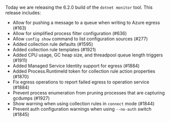 Today we are releasing the 6.2.0 build of the `dotnet monitor` tool. This release includes:

- Allow for pushing a message to a queue when writing to Azure egress (#163)
- Allow for simplified process filter configuration (#636)
- Allow `config show` command to list configuration sources (#277)
- Added collection rule defaults (#1595)
- Added collection rule templates (#1921)
- Added CPU usage, GC heap size, and threadpool queue length triggers (#1911)
- Added Managed Service Identity support for egress (#1884)
- Added Process.RuntimeId token for collection rule action properties (#1870)
- Fix egress operations to report failed egress to operation service (#1884)
- Prevent process enumeration from pruning processes that are capturing gcdumps (#1927)
- Show warning when using collection rules in `connect` mode (#1844)
- Prevent auth configuration warnings when using `--no-auth` switch (#1845)
